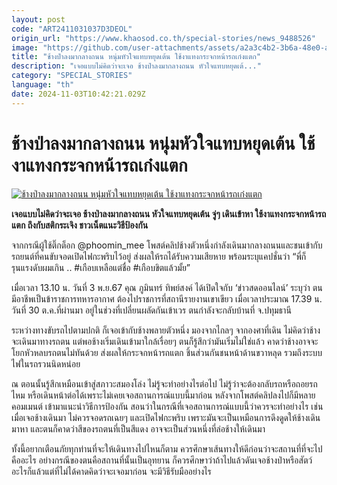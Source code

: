 ```yaml
---
layout: post
code: "ART2411031037D3DEOL"
origin_url: "https://www.khaosod.co.th/special-stories/news_9488526"
image: "https://github.com/user-attachments/assets/a2a3c4b2-3b6a-48e0-a40f-cb27d91303bf"
title: "ช้างป่าลงมากลางถนน หนุ่มหัวใจแทบหยุดเต้น ใช้งาแทงกระจกหน้ารถเก๋งแตก"
description: "เจอแบบไม่คิดว่าจะเจอ ช้างป่าลงมากลางถนน หัวใจแทบหยุดเต้..."
category: "SPECIAL_STORIES"
language: "th"
date: 2024-11-03T10:42:21.029Z
---
```


# ช้างป่าลงมากลางถนน หนุ่มหัวใจแทบหยุดเต้น ใช้งาแทงกระจกหน้ารถเก๋งแตก

[![ช้างป่าลงมากลางถนน หนุ่มหัวใจแทบหยุดเต้น ใช้งาแทงกระจกหน้ารถเก๋งแตก](https://www.khaosod.co.th/wpapp/uploads/2024/11/elephant.jpg "ช้างป่าลงมากลางถนน หนุ่มหัวใจแทบหยุดเต้น ใช้งาแทงกระจกหน้ารถเก๋งแตก")](https://www.khaosod.co.th/wpapp/uploads/2024/11/elephant.jpg)

**เจอแบบไม่คิดว่าจะเจอ ช้างป่าลงมากลางถนน หัวใจแทบหยุดเต้น จู่ๆ เดินเข้าหา ใช้งาแทงกระจกหน้ารถแตก ถึงกับสติกระเจิง ชาวเน็ตแนะวิธีป้องกัน**

จากกรณีผู้ใช้ติ๊กต็อก @phoomin\_mee โพสต์คลิปช้างตัวหนึ่งกำลังเดินมากลางถนนและชนเข้ากับรถยนต์ที่คนขับจอดเปิดไฟกะพริบไว้อยู่ ส่งผลให้รถได้รับความเสียหาย พร้อมระบุแคปชั่นว่า “พี่ก็รุนแรงดับผมเกิน .. #เกือบเหลือแต่ชื่อ #เกือบขิตแล้วมั้ย”

เมื่อเวลา 13.10 น. วันที่ 3 พ.ย.67 คุณ ภูมินทร์ ทิพย์สงค์ ได้เปิดใจกับ ‘ข่าวสดออนไลน์’ ระบุว่า ตนมีอาชีพเป็นข้าราชการทหารอากาศ ต้องไปราชการที่สถานีรายงานเขาเขียว เมื่อเวลาประมาณ 17.39 น. วันที่ 30 ต.ค.ที่ผ่านมา อยู่ในช่วงที่เปลี่ยนผลัดกันเข้าเวร ตนกำลังจะกลับบ้านที่ จ.ปทุมธานี

ระหว่างทางขับรถไปตามปกติ ก็เจอเข้ากับช้างพลายตัวหนึ่ง มองจากไกลๆ จากองศาที่เดิน ไม่คิดว่าช้างจะเดินมาทางรถตน แต่พอช้างเริ่มเดินเข้ามาใกล้เรื่อยๆ ตนก็รู้สึกว่ามันเริ่มไม่ใช่แล้ว คาดว่าช้างอาจจะโยกหัวหลบรถตนไม่ทันด้วย ส่งผลให้กระจกหน้ารถแตก ชิ้นส่วนกันชนหน้าด้านขวาหลุด รวมถึงระบบไฟในรถรวนนิดหน่อย

ณ ตอนนั้นรู้สึกเหมือนเข้าสู่สภาวะสมองโล่ง ไม่รู้จะทำอย่างไรต่อไป ไม่รู้ว่าจะต้องกลับรถหรือถอยรถไหม หรือเดินหน้าต่อได้เพราะไม่เคยเจอสถานการณ์แบบนี้มาก่อน หลังจากโพสต์คลิปลงไปก็มีหลายคอมเมนต์ เข้ามาแนะนำวิธีการป้องกัน สอนว่าในกรณีที่เจอสถานการณ์แบบนี้ว่าควรจะทำอย่างไร เช่น เมื่อเจอช้างเดินมา ไม่ควรจอดรถเฉยๆ และเปิดไฟกะพริบ เพราะมันจะเป็นเหมือนการดึงดูดให้ช้างเดินมาหา และตนก็คาดว่าสีของรถตนที่เป็นสีแดง อาจจะเป็นส่วนหนึ่งที่ล่อช้างให้เดินมา

ทั้งนี้อยากเตือนภัยทุกท่านที่จะให้เดินทางไปไหนก็ตาม ควรศึกษาเส้นทางให้ดีก่อนว่าจะสถานที่ที่จะไปคืออะไร อย่างกรณีของตนคือสถานที่นั้นเป็นอุทยาน ก็ควรศึกษาว่าถ้าไปแล้วดันเจอช้างป่าหรือสัตว์อะไรก็แล้วแต่ที่ไม่ได้คาดคิดว่าจะเจอมาก่อน จะมีวิธีรับมืออย่างไร

